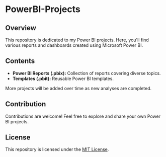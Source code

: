 # PowerBI-Projects

## Overview

This repository is dedicated to my Power BI projects. Here, you'll find various reports and dashboards created using Microsoft Power BI.

## Contents

- **Power BI Reports (.pbix):** Collection of reports covering diverse topics.
- **Templates (.pbit):** Reusable Power BI templates.

More projects will be added over time as new analyses are completed.

## Contribution

Contributions are welcome! Feel free to explore and share your own Power BI projects.

## License

This repository is licensed under the [MIT License](LICENSE).
